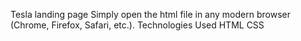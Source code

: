 Tesla landing page
Simply open the html file in any modern browser (Chrome, Firefox, Safari, etc.).
Technologies Used
HTML
CSS
